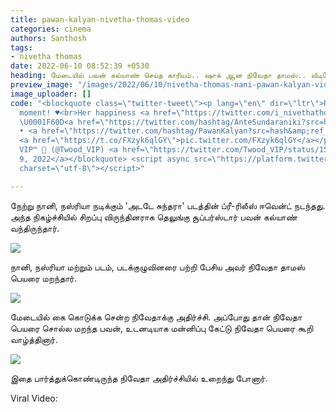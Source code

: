 ```yaml
---
title: pawan-kalyan-nivetha-thomas-video
categories: cinema
authors: Santhosh
tags:
- nivetha thomas
date: 2022-06-10 08:52:39 +0530
heading: மேடையில் பவன் கல்யாண் செய்த காரியம்.. ஷாக் ஆன நிவேதா தாமஸ்.. வீடியோ வைரல்.!
preview_image: "/images/2022/06/10/nivetha-thomas-nani-pawan-kalyan-video-jpg.jpeg"
image_uploader: []
code: "<blockquote class=\"twitter-tweet\"><p lang=\"en\" dir=\"ltr\">Rare and Sweetest
  moment! ♥️<br>Her happiness <a href=\"https://twitter.com/i_nivethathomas?ref_src=twsrc%5Etfw\">@i_nivethathomas</a>
  \U0001F60D<a href=\"https://twitter.com/hashtag/AnteSundaraniki?src=hash&amp;ref_src=twsrc%5Etfw\">#AnteSundaraniki</a>
  • <a href=\"https://twitter.com/hashtag/PawanKalyan?src=hash&amp;ref_src=twsrc%5Etfw\">#PawanKalyan</a>
  <a href=\"https://t.co/FXzyk6qlGY\">pic.twitter.com/FXzyk6qlGY</a></p>&mdash; Twood
  VIP™  (@Twood_VIP) <a href=\"https://twitter.com/Twood_VIP/status/1534942791163252739?ref_src=twsrc%5Etfw\">June
  9, 2022</a></blockquote> <script async src=\"https://platform.twitter.com/widgets.js\"
  charset=\"utf-8\"></script>"

---
```

நேற்று நானி, நஸ்ரியா நடிக்கும் 'அடடே சுந்தரா' படத்தின் ப்ரீ-ரிலீஸ் ஈவென்ட் நடந்தது. அந்த நிகழ்ச்சியில் சிறப்பு விருந்தினராக தெலுங்கு சூப்பர்ஸ்டார் பவன் கல்யாண் வந்திருந்தார்.

![](/images/2022/06/10/pawan-nivetha-2-jpg.jpeg)

நானி, நஸ்ரியா மற்றும் படம், படக்குழுவினரை பற்றி பேசிய அவர் நிவேதா தாமஸ் பெயரை மறந்தார்.

![](/images/2022/06/10/pawan-nivetha-3-jpg.jpeg)

மேடையில் கை கொடுக்க சென்ற நிவேதாக்கு அதிர்ச்சி. அப்போது தான் நிவேதா பெயரை சொல்ல மறந்த பவன், உடனடியாக மன்னிப்பு கேட்டு நிவேதா பெயரை கூறி வாழ்த்தினார்.

![](/images/2022/06/10/pawan-nivetha-1-jpg.jpeg)

இதை பார்த்துக்கொண்டிருந்த நிவேதா அதிர்ச்சியில் உறைந்து போனார்.

Viral Video:
